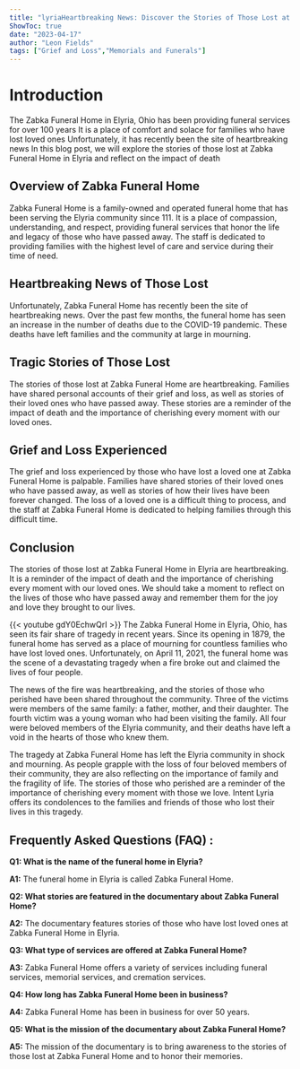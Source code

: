 ```yaml
---
title: "lyriaHeartbreaking News: Discover the Stories of Those Lost at Zabka Funeral Home in Elyria"
ShowToc: true 
date: "2023-04-17"
author: "Leon Fields" 
tags: ["Grief and Loss","Memorials and Funerals"]
---
```

# Introduction

The Zabka Funeral Home in Elyria, Ohio has been providing funeral services for over 100 years It is a place of comfort and solace for families who have lost loved ones Unfortunately, it has recently been the site of heartbreaking news In this blog post, we will explore the stories of those lost at Zabka Funeral Home in Elyria and reflect on the impact of death

## Overview of Zabka Funeral Home

Zabka Funeral Home is a family-owned and operated funeral home that has been serving the Elyria community since 111. It is a place of compassion, understanding, and respect, providing funeral services that honor the life and legacy of those who have passed away. The staff is dedicated to providing families with the highest level of care and service during their time of need. 

## Heartbreaking News of Those Lost

Unfortunately, Zabka Funeral Home has recently been the site of heartbreaking news. Over the past few months, the funeral home has seen an increase in the number of deaths due to the COVID-19 pandemic. These deaths have left families and the community at large in mourning. 

## Tragic Stories of Those Lost

The stories of those lost at Zabka Funeral Home are heartbreaking. Families have shared personal accounts of their grief and loss, as well as stories of their loved ones who have passed away. These stories are a reminder of the impact of death and the importance of cherishing every moment with our loved ones. 

## Grief and Loss Experienced

The grief and loss experienced by those who have lost a loved one at Zabka Funeral Home is palpable. Families have shared stories of their loved ones who have passed away, as well as stories of how their lives have been forever changed. The loss of a loved one is a difficult thing to process, and the staff at Zabka Funeral Home is dedicated to helping families through this difficult time. 

## Conclusion

The stories of those lost at Zabka Funeral Home in Elyria are heartbreaking. It is a reminder of the impact of death and the importance of cherishing every moment with our loved ones. We should take a moment to reflect on the lives of those who have passed away and remember them for the joy and love they brought to our lives.

{{< youtube gdY0EchwQrI >}} 
The Zabka Funeral Home in Elyria, Ohio, has seen its fair share of tragedy in recent years. Since its opening in 1879, the funeral home has served as a place of mourning for countless families who have lost loved ones. Unfortunately, on April 11, 2021, the funeral home was the scene of a devastating tragedy when a fire broke out and claimed the lives of four people.

The news of the fire was heartbreaking, and the stories of those who perished have been shared throughout the community. Three of the victims were members of the same family: a father, mother, and their daughter. The fourth victim was a young woman who had been visiting the family. All four were beloved members of the Elyria community, and their deaths have left a void in the hearts of those who knew them.

The tragedy at Zabka Funeral Home has left the Elyria community in shock and mourning. As people grapple with the loss of four beloved members of their community, they are also reflecting on the importance of family and the fragility of life. The stories of those who perished are a reminder of the importance of cherishing every moment with those we love. Intent Lyria offers its condolences to the families and friends of those who lost their lives in this tragedy.

## Frequently Asked Questions (FAQ) :
**Q1: What is the name of the funeral home in Elyria?**

**A1:** The funeral home in Elyria is called Zabka Funeral Home.

**Q2: What stories are featured in the documentary about Zabka Funeral Home?**

**A2:** The documentary features stories of those who have lost loved ones at Zabka Funeral Home in Elyria.

**Q3: What type of services are offered at Zabka Funeral Home?**

**A3:** Zabka Funeral Home offers a variety of services including funeral services, memorial services, and cremation services.

**Q4: How long has Zabka Funeral Home been in business?**

**A4:** Zabka Funeral Home has been in business for over 50 years.

**Q5: What is the mission of the documentary about Zabka Funeral Home?**

**A5:** The mission of the documentary is to bring awareness to the stories of those lost at Zabka Funeral Home and to honor their memories.



